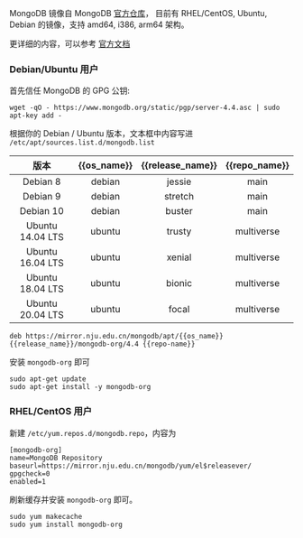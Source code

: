 MongoDB 镜像自 MongoDB [官方仓库](https://repo.mongodb.org/)， 目前有 RHEL/CentOS, Ubuntu, Debian 的镜像，支持 amd64, i386, arm64 架构。

更详细的内容，可以参考 [官方文档](https://docs.mongodb.org/master/administration/install-on-linux/)

### Debian/Ubuntu 用户

首先信任 MongoDB 的 GPG 公钥:

```
wget -qO - https://www.mongodb.org/static/pgp/server-4.4.asc | sudo apt-key add -
```

根据你的 Debian / Ubuntu 版本，文本框中内容写进 `/etc/apt/sources.list.d/mongodb.list`

|  版本 | {{os_name}} | {{release_name}} | {{repo_name}} | 
| :----: | :----: | :----: | :----: |
| Debian 8   | debian |  jessie         | main |
| Debian 9   | debian |  stretch        | main |
| Debian 10  | debian |  buster         | main |
| Ubuntu 14.04 LTS | ubuntu | trusty | multiverse |
| Ubuntu 16.04 LTS | ubuntu | xenial | multiverse |
| Ubuntu 18.04 LTS | ubuntu | bionic | multiverse |
| Ubuntu 20.04 LTS | ubuntu | focal  | multiverse |

```
deb https://mirror.nju.edu.cn/mongodb/apt/{{os_name}} {{release_name}}/mongodb-org/4.4 {{repo-name}} 
```

安装 `mongodb-org` 即可

```
sudo apt-get update
sudo apt-get install -y mongodb-org
```

### RHEL/CentOS 用户

新建 `/etc/yum.repos.d/mongodb.repo`，内容为

```
[mongodb-org]
name=MongoDB Repository
baseurl=https://mirror.nju.edu.cn/mongodb/yum/el$releasever/
gpgcheck=0
enabled=1
```

刷新缓存并安装 `mongodb-org` 即可。

```
sudo yum makecache
sudo yum install mongodb-org
```